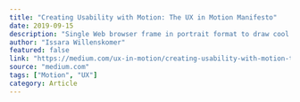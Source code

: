 ```yaml
---
title: "Creating Usability with Motion: The UX in Motion Manifesto"
date: 2019-09-15
description: "Single Web browser frame in portrait format to draw cool wireframes of your web projects."
author: "Issara Willenskomer"
featured: false
link: "https://medium.com/ux-in-motion/creating-usability-with-motion-the-ux-in-motion-manifesto-a87a4584ddc"
source: "medium.com"
tags: ["Motion", "UX"]
category: Article
---
```

